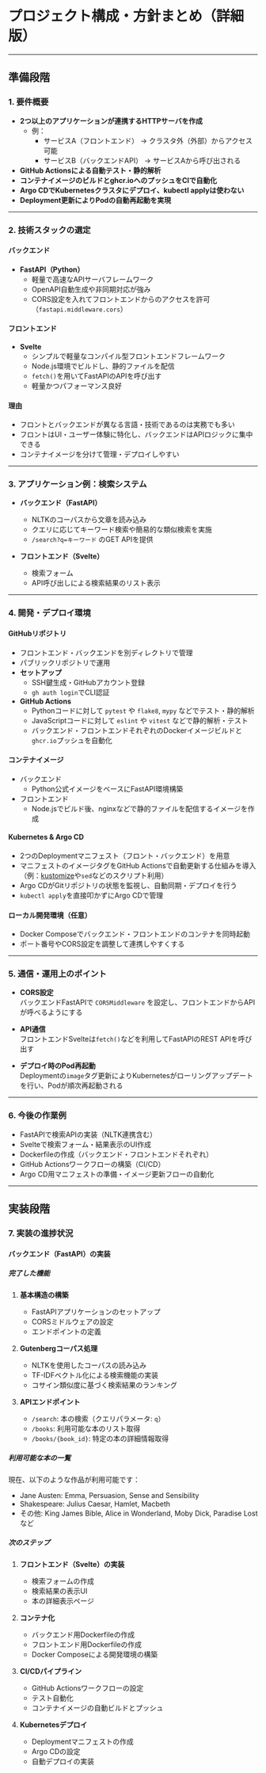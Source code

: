 # プロジェクト構成・方針まとめ（詳細版）

---
## 準備段階

### 1. 要件概要

- **2つ以上のアプリケーションが連携するHTTPサーバを作成**
  - 例：  
    - サービスA（フロントエンド） → クラスタ外（外部）からアクセス可能  
    - サービスB（バックエンドAPI） → サービスAから呼び出される
- **GitHub Actionsによる自動テスト・静的解析**
- **コンテナイメージのビルドとghcr.ioへのプッシュをCIで自動化**
- **Argo CDでKubernetesクラスタにデプロイ、kubectl applyは使わない**
- **Deployment更新によりPodの自動再起動を実現**

---

### 2. 技術スタックの選定

#### バックエンド

- **FastAPI（Python）**
  - 軽量で高速なAPIサーバフレームワーク
  - OpenAPI自動生成や非同期対応が強み
  - CORS設定を入れてフロントエンドからのアクセスを許可（`fastapi.middleware.cors`）

#### フロントエンド

- **Svelte**
  - シンプルで軽量なコンパイル型フロントエンドフレームワーク
  - Node.js環境でビルドし、静的ファイルを配信
  - `fetch()`を用いてFastAPIのAPIを呼び出す
  - 軽量かつパフォーマンス良好

#### 理由

- フロントとバックエンドが異なる言語・技術であるのは実務でも多い
- フロントはUI・ユーザー体験に特化し、バックエンドはAPIロジックに集中できる
- コンテナイメージを分けて管理・デプロイしやすい

---

### 3. アプリケーション例：検索システム

- **バックエンド（FastAPI）**
  - NLTKのコーパスから文章を読み込み  
  - クエリに応じてキーワード検索や簡易的な類似検索を実施  
  - `/search?q=キーワード` のGET APIを提供

- **フロントエンド（Svelte）**
  - 検索フォーム  
  - API呼び出しによる検索結果のリスト表示

---

### 4. 開発・デプロイ環境

#### GitHubリポジトリ

- フロントエンド・バックエンドを別ディレクトリで管理
- パブリックリポジトリで運用
- **セットアップ**  
  - SSH鍵生成・GitHubアカウント登録  
  - `gh auth login`でCLI認証  
- **GitHub Actions**  
  - Pythonコードに対して `pytest` や `flake8`, `mypy` などでテスト・静的解析  
  - JavaScriptコードに対して `eslint` や `vitest` などで静的解析・テスト  
  - バックエンド・フロントエンドそれぞれのDockerイメージビルドと`ghcr.io`プッシュを自動化

#### コンテナイメージ

- バックエンド  
  - Python公式イメージをベースにFastAPI環境構築  
- フロントエンド  
  - Node.jsでビルド後、nginxなどで静的ファイルを配信するイメージを作成

#### Kubernetes & Argo CD

- 2つのDeploymentマニフェスト（フロント・バックエンド）を用意
- マニフェストのイメージタグをGitHub Actionsで自動更新する仕組みを導入（例：[kustomize](https://kustomize.io/)や`sed`などのスクリプト利用）
- Argo CDがGitリポジトリの状態を監視し、自動同期・デプロイを行う  
- `kubectl apply`を直接叩かずにArgo CDで管理

#### ローカル開発環境（任意）

- Docker Composeでバックエンド・フロントエンドのコンテナを同時起動
- ポート番号やCORS設定を調整して連携しやすくする

---

### 5. 通信・運用上のポイント

- **CORS設定**  
  バックエンドFastAPIで `CORSMiddleware` を設定し、フロントエンドからAPIが呼べるようにする

- **API通信**  
  フロントエンドSvelteは`fetch()`などを利用してFastAPIのREST APIを呼び出す

- **デプロイ時のPod再起動**  
  Deploymentの`image`タグ更新によりKubernetesがローリングアップデートを行い、Podが順次再起動される

---

### 6. 今後の作業例

- FastAPIで検索APIの実装（NLTK連携含む）  
- Svelteで検索フォーム・結果表示のUI作成  
- Dockerfileの作成（バックエンド・フロントエンドそれぞれ）  
- GitHub Actionsワークフローの構築（CI/CD）  
- Argo CD用マニフェストの準備・イメージ更新フローの自動化  

---

## 実装段階

### 7. 実装の進捗状況

#### バックエンド（FastAPI）の実装

##### 完了した機能
1. **基本構造の構築**
   - FastAPIアプリケーションのセットアップ
   - CORSミドルウェアの設定
   - エンドポイントの定義

2. **Gutenbergコーパス処理**
   - NLTKを使用したコーパスの読み込み
   - TF-IDFベクトル化による検索機能の実装
   - コサイン類似度に基づく検索結果のランキング

3. **APIエンドポイント**
   - `/search`: 本の検索（クエリパラメータ: `q`）
   - `/books`: 利用可能な本のリスト取得
   - `/books/{book_id}`: 特定の本の詳細情報取得

##### 利用可能な本の一覧
現在、以下のような作品が利用可能です：
- Jane Austen: Emma, Persuasion, Sense and Sensibility
- Shakespeare: Julius Caesar, Hamlet, Macbeth
- その他: King James Bible, Alice in Wonderland, Moby Dick, Paradise Lost など

##### 次のステップ
1. **フロントエンド（Svelte）の実装**
   - 検索フォームの作成
   - 検索結果の表示UI
   - 本の詳細表示ページ

2. **コンテナ化**
   - バックエンド用Dockerfileの作成
   - フロントエンド用Dockerfileの作成
   - Docker Composeによる開発環境の構築

3. **CI/CDパイプライン**
   - GitHub Actionsワークフローの設定
   - テスト自動化
   - コンテナイメージの自動ビルドとプッシュ

4. **Kubernetesデプロイ**
   - Deploymentマニフェストの作成
   - Argo CDの設定
   - 自動デプロイの実装
